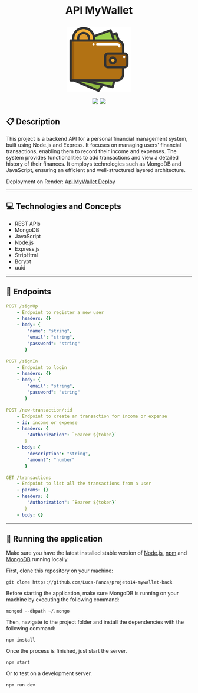 # <p align = "center"> API MyWallet </p>

<p align="center">
   <img width=176px; src="./src/assets/wallet.png"/>
</p>

<p align = "center">
   <img src="https://img.shields.io/badge/author-Luca_Panza-4dae71?style=flat-square" />
   <img src="https://img.shields.io/github/languages/count/Luca-Panza/projeto14-mywallet-back?color=4dae71&style=flat-square" />
</p>


##  :clipboard: Description

This project is a backend API for a personal financial management system, built using Node.js and Express. It focuses on managing users' financial transactions, enabling them to record their income and expenses. The system provides functionalities to add transactions and view a detailed history of their finances. It employs technologies such as MongoDB and JavaScript, ensuring an efficient and well-structured layered architecture.

Deployment on Render: <a href="https://mywallet-api-njln.onrender.com" target="_blank">Api MyWallet Deploy</a>
***

## :computer:	 Technologies and Concepts

- REST APIs
- MongoDB
- JavaScript
- Node.js
- Express.js
- StripHtml
- Bcrypt
- uuid

***

## :rocket: Endpoints

```yml
POST /signUp
    - Endpoint to register a new user
    - headers: {}
    - body: {
        "name": "string",
        "email": "string",
        "password": "string"
       }
```
    
```yml 
POST /signIn
    - Endpoint to login
    - headers: {}
    - body: {
        "email": "string",
        "password": "string"
       }
```
    
```yml 
POST /new-transaction/:id
    - Endpoint to create an transaction for income or expense
    - id: income or expense
    - headers: {
        "Authorization": `Bearer ${token}`
       }
    - body: {
        "description": "string",
        "amount": "number"
       }
```

```yml 
GET /transactions
    - Endpoint to list all the transactions from a user
    - params: {}
    - headers: {
        "Authorization": `Bearer ${token}`
       }
    - body: {}
```

***

## 🏁 Running the application

Make sure you have the latest installed stable version of [Node.js](https://nodejs.org/en/download/), [npm](https://www.npmjs.com/) and [MongoDB](https://www.mongodb.com/) running locally.

First, clone this repository on your machine:

```
git clone https://github.com/Luca-Panza/projeto14-mywallet-back
```

Before starting the application, make sure MongoDB is running on your machine by executing the following command:

```
mongod --dbpath ~/.mongo
```

Then, navigate to the project folder and install the dependencies with the following command:

```
npm install
```

Once the process is finished, just start the server.

```
npm start
```

Or to test on a development server.

```
npm run dev
```
